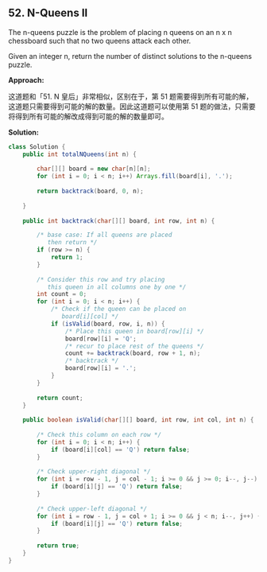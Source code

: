 ## 52. N-Queens II

The n-queens puzzle is the problem of placing n queens on an n x n chessboard such that no two queens attack each other.

Given an integer n, return the number of distinct solutions to the n-queens puzzle.

**Approach:**

这道题和「51. N 皇后」非常相似，区别在于，第 51 题需要得到所有可能的解，这道题只需要得到可能的解的数量。因此这道题可以使用第 51 题的做法，只需要将得到所有可能的解改成得到可能的解的数量即可。

**Solution:**

```java
class Solution {
    public int totalNQueens(int n) {
        
        char[][] board = new char[n][n];
        for (int i = 0; i < n; i++) Arrays.fill(board[i], '.');
        
        return backtrack(board, 0, n);
        
    }
    
    public int backtrack(char[][] board, int row, int n) {

        /* base case: If all queens are placed
           then return */
        if (row >= n) {
            return 1;
        }
 
        /* Consider this row and try placing
           this queen in all columns one by one */
        int count = 0;
        for (int i = 0; i < n; i++) {
            /* Check if the queen can be placed on
               board[i][col] */
            if (isValid(board, row, i, n)) {
                /* Place this queen in board[row][i] */
                board[row][i] = 'Q';
                /* recur to place rest of the queens */
                count += backtrack(board, row + 1, n);
                /* backtrack */
                board[row][i] = '.';
            }
        }
        
        return count;
    }
    
    public boolean isValid(char[][] board, int row, int col, int n) {
        
        /* Check this column on each row */
        for (int i = 0; i < n; i++) {
            if (board[i][col] == 'Q') return false;
        }
 
        /* Check upper-right diagonal */
        for (int i = row - 1, j = col - 1; i >= 0 && j >= 0; i--, j--) {
            if (board[i][j] == 'Q') return false;
        }
 
        /* Check upper-left diagonal */
        for (int i = row - 1, j = col + 1; i >= 0 && j < n; i--, j++) {
            if (board[i][j] == 'Q') return false;
        }
 
        return true;
    }
}
```